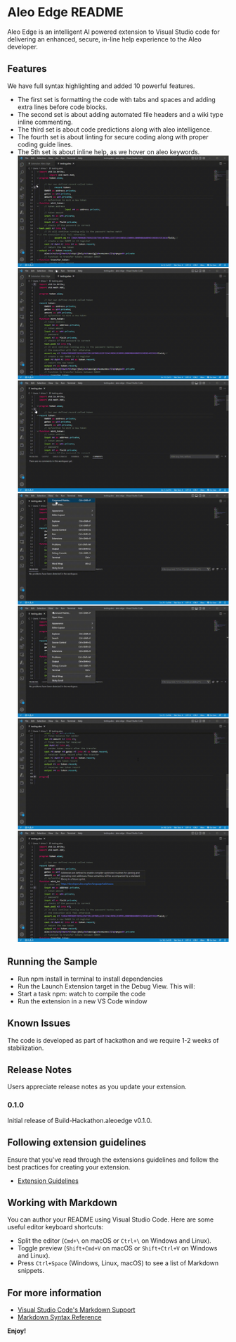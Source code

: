 # Aleo Edge README

Aleo Edge is an intelligent AI powered extension to Visual Studio code for delivering an enhanced, secure, in-line help experience to the Aleo developer.


## Features

We have full syntax highlighting and added 10 powerful features.
* The first set is formatting the code with tabs and spaces and adding extra lines before code blocks.
* The second set is about adding automated file headers and a  wiki type inline commenting.
* The third set is about code predictions along with aleo intelligence.
* The fourth set is about linting for secure coding along with proper coding guide lines.
* The 5th set is about inline help, as we hover on aleo keywords.
![Format gif](https://github.com/paladinschamp29/Aleo-Edge/blob/main/formatcode.gif)
![](https://github.com/paladinschamp29/Aleo-Edge/blob/main/file%20header.gif)
![](https://github.com/paladinschamp29/Aleo-Edge/blob/main/inline%20comment.gif)
![](https://github.com/paladinschamp29/Aleo-Edge/blob/main/linting%20code.gif)
![](https://github.com/paladinschamp29/Aleo-Edge/blob/main/secure%20code.gif.gif)
![](https://github.com/paladinschamp29/Aleo-Edge/blob/main/code%20completion.gif)
![](https://github.com/paladinschamp29/Aleo-Edge/blob/main/hover.gif)




## Running the Sample

* Run npm install in terminal to install dependencies
* Run the Launch Extension target in the Debug View. This will:
* Start a task npm: watch to compile the code
* Run the extension in a new VS Code window


## Known Issues

The code is developed as part of hackathon and we require 1-2 weeks of stabilization.

## Release Notes

Users appreciate release notes as you update your extension.

### 0.1.0

Initial release of Build-Hackathon.aleoedge v0.1.0.


## Following extension guidelines

Ensure that you've read through the extensions guidelines and follow the best practices for creating your extension.

* [Extension Guidelines](https://code.visualstudio.com/api/references/extension-guidelines)

## Working with Markdown

You can author your README using Visual Studio Code. Here are some useful editor keyboard shortcuts:

* Split the editor (`Cmd+\` on macOS or `Ctrl+\` on Windows and Linux).
* Toggle preview (`Shift+Cmd+V` on macOS or `Shift+Ctrl+V` on Windows and Linux).
* Press `Ctrl+Space` (Windows, Linux, macOS) to see a list of Markdown snippets.

## For more information

* [Visual Studio Code's Markdown Support](http://code.visualstudio.com/docs/languages/markdown)
* [Markdown Syntax Reference](https://help.github.com/articles/markdown-basics/)

**Enjoy!**
